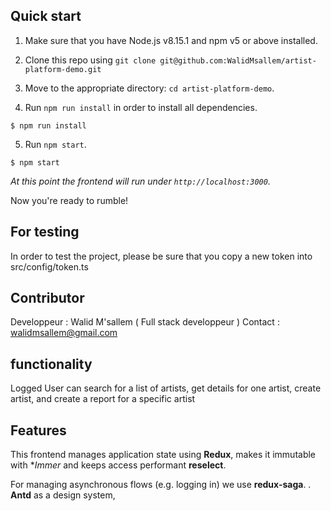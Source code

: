## Quick start

1.  Make sure that you have Node.js v8.15.1 and npm v5 or above installed.
2.  Clone this repo using `git clone git@github.com:WalidMsallem/artist-platform-demo.git` 
3.  Move to the appropriate directory: `cd artist-platform-demo`.
 
4.  Run `npm run install` in order to install all dependencies. 
````
$ npm run install
````
5.  Run `npm start`.
````
$ npm start
````
 
 _At this point the frontend will run under `http://localhost:3000`._
 
Now you're ready to rumble!

## For testing
In order to test the project, please be sure that you copy a new token into src/config/token.ts 
 
## Contributor
Developpeur : Walid M'sallem ( Full stack developpeur ) 
Contact : walidmsallem@gmail.com 

## functionality

Logged User can search for a list of artists, get details for one artist, create artist, and create a report for a specific artist

## Features

This frontend manages application state using **Redux**, makes it
immutable with  **Immer* and keeps access performant  **reselect**.

For managing asynchronous flows (e.g. logging in) we use **redux-saga**.
.
**Antd**  as a design system, 
